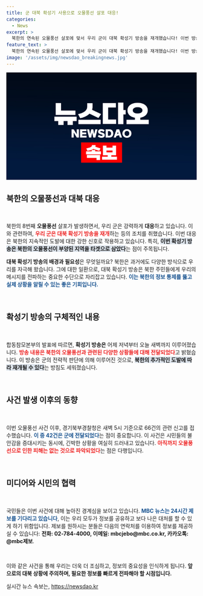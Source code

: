 ```yaml
---
title: 군 대북 확성기 사용으로 오물풍선 살포 대응!
categories:
  - News
excerpt: >
  북한의 연속된 오물풍선 살포에 맞서 우리 군이 대북 확성기 방송을 재개했습니다! 이번 방송은 39일 만의 재개로, 북한의 반응에 따라 추가 방송도 예정돼 있습니다. 자세한 소식이 궁금하다면 클릭하세요!
feature_text: >
  북한의 연속된 오물풍선 살포에 맞서 우리 군이 대북 확성기 방송을 재개했습니다! 이번 방송은 39일 만의 재개로, 북한의 반응에 따라 추가 방송도 예정돼 있습니다. 자세한 소식이 궁금하다면 클릭하세요!
image: '/assets/img/newsdao_breakingnews.jpg'
---
```


<p><img src="/assets/img/newsdao_breakingnews.jpg" alt="ontimetimes 속보" /></p>

<h2 data-ke-size="size26">북한의 오물풍선과 대북 대응</h2>

<p data-ke-size="size16">&nbsp;</p>

<p>북한의 8번째 <b>오물풍선</b> 살포가 발생하면서, 우리 군은 강력하게 <b>대응</b>하고 있습니다. 이와 관련하여, <b><span style="color: #ee2323;">우리 군은 대북 확성기 방송을 재개</span></b>하는 등의 조치를 취했습니다. 이번 대응은 북한의 지속적인 도발에 대한 강한 신호로 작용하고 있습니다. 특히, <b><span style="background-color: #21538527;">이번 확성기 방송은 북한의 오물풍선이 부양된 지역을 타겟으로 삼았다</span></b>는 점이 주목됩니다. </p>

<p><strong>대북 확성기 방송의 배경과 필요성</strong>은 무엇일까요? 북한은 과거에도 다양한 방식으로 우리를 자극해 왔습니다. 그에 대한 일환으로, 대북 확성기 방송은 북한 주민들에게 우리의 메시지를 전파하는 중요한 수단으로 자리잡고 있습니다. <b><span style="color: #1a5490;">이는 북한의 정보 통제를 뚫고 실제 상황을 알릴 수 있는 좋은 기회입니다.</span></b> </p>

<p data-ke-size="size16">&nbsp;</p>

<h2 data-ke-size="size26">확성기 방송의 구체적인 내용</h2>

<p data-ke-size="size16">&nbsp;</p>

<p>합동참모본부의 발표에 따르면, <b>확성기 방송은</b> 어제 저녁부터 오늘 새벽까지 이루어졌습니다. <b><span style="color: #ee2323;">방송 내용은 북한의 오물풍선과 관련된 다양한 상황들에 대해 전달되었다</span></b>고 밝혔습니다. 이 방송은 군의 전략적 판단에 의해 이루어진 것으로, <b><span style="background-color: #21538527;">북한의 추가적인 도발에 따라 재개될 수 있다</span></b>는 방침도 세워졌습니다. </p>

<p data-ke-size="size16">&nbsp;</p>

<h2 data-ke-size="size26">사건 발생 이후의 동향</h2>

<p data-ke-size="size16">&nbsp;</p>

<p>이번 오물풍선 사건 이후, 경기북부경찰청은 새벽 5시 기준으로 66건의 관련 신고를 접수했습니다. <b><span style="color: #1a5490;">이 중 42건은 군에 전달되었다</span></b>는 점이 중요합니다. 이 사건은 시민들의 불안감을 증대시키는 동시에, 긴박한 상황을 여실히 드러내고 있습니다. <b><span style="color: #ee2323;">아직까지 오물풍선으로 인한 피해는 없는 것으로 파악되었다</span></b>는 점은 다행입니다. </p>

<p data-ke-size="size16">&nbsp;</p>

<h2 data-ke-size="size26">미디어와 시민의 협력</h2>

<p data-ke-size="size16">&nbsp;</p>

<p>국민들은 이번 사건에 대해 높아진 경계심을 보이고 있습니다. <b><span style="color: #1a5490;">MBC 뉴스는 24시간 제보를 기다리고 있습니다</span></b>, 이는 우리 모두가 정보를 공유하고 보다 나은 대처를 할 수 있게 하기 위함입니다. 제보를 원하시는 분들은 다음의 연락처를 이용하여 정보를 제공하실 수 있습니다: <b>전화: 02-784-4000, 이메일: mbcjebo@mbc.co.kr, 카카오톡: @mbc제보</b>. </p>

<p data-ke-size="size16">&nbsp;</p>

<p>이와 같은 사건을 통해 우리는 더욱 더 조심하고, 정보의 중요성을 인식하게 됩니다. <b>앞으로의 대북 상황에 주의하며, 필요한 정보를 빠르게 전파해야 할 시점입니다.</b></p>
실시간 뉴스 속보는, <a href="https://newsdao.kr" rel="dofollow">https://newsdao.kr</a>


